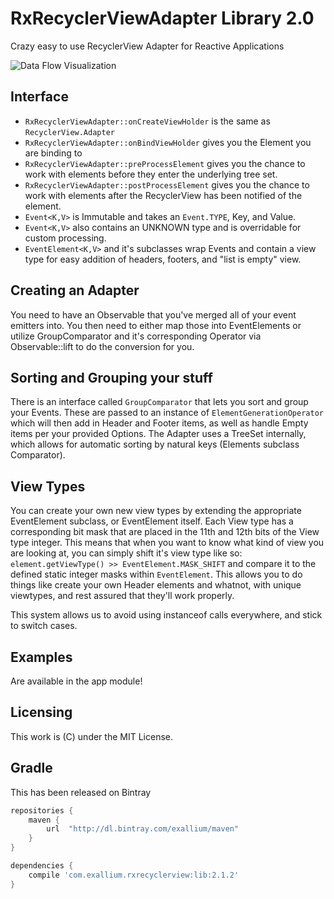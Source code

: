 # RxRecyclerViewAdapter Library 2.0

Crazy easy to use RecyclerView Adapter for Reactive Applications

![Data Flow Visualization](http://i.imgur.com/SxDOIyB.png)

## Interface

* ```RxRecyclerViewAdapter::onCreateViewHolder``` is the same as ```RecyclerView.Adapter```
* ```RxRecyclerViewAdapter::onBindViewHolder``` gives you the Element you are
  binding to
* ```RxRecyclerViewAdapter::preProcessElement``` gives you the chance to work with elements before they enter the underlying tree set.
* ```RxRecyclerViewAdapter::postProcessElement``` gives you the chance to work with elements after the RecyclerView has been notified of the element.
* ```Event<K,V>``` is Immutable and takes an ```Event.TYPE```, Key, and Value.
* ```Event<K,V>``` also contains an UNKNOWN type and is overridable for custom
  processing.
* ```EventElement<K,V>``` and it's subclasses wrap Events and contain a view
  type for easy addition of headers, footers, and "list is empty" view.

## Creating an Adapter

You need to have an Observable that you've merged all of your event emitters
into.  You then need to either map those into EventElements or utilize
GroupComparator and it's corresponding Operator via Observable::lift to do the
conversion for you.

## Sorting and Grouping your stuff

There is an interface called ```GroupComparator``` that lets you sort and group your
Events.  These are passed to an instance of ```ElementGenerationOperator```
which will then add in Header and Footer items, as well as handle Empty items
per your provided Options.  The Adapter uses a TreeSet internally, which allows
for automatic sorting by natural keys (Elements subclass Comparator).

## View Types

You can create your own new view types by extending the appropriate EventElement subclass, or EventElement
itself.  Each View type has a corresponding bit mask that are placed in the 11th and 12th bits of the 
View type integer.  This means that when you want to know what kind of view you are looking at, you can
simply shift it's view type like so: ```element.getViewType() >> EventElement.MASK_SHIFT``` and compare it
to the defined static integer masks within ```EventElement```.  This allows you to do things like create
your own Header elements and whatnot, with unique viewtypes, and rest assured that they'll work properly.

This system allows us to avoid using instanceof calls everywhere, and stick to switch cases.

## Examples

Are available in the app module!

## Licensing

This work is (C) under the MIT License.

## Gradle

This has been released on Bintray

```groovy
repositories {
    maven {
        url  "http://dl.bintray.com/exallium/maven" 
    }
}

dependencies {
    compile 'com.exallium.rxrecyclerview:lib:2.1.2'
}
```
